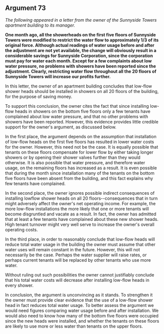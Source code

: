 
Argument 73
---------------------------

*The following appeared in a letter from the owner of the Sunnyside Towers apartment building
to its manager.*

**One month ago, all the showerheads on the first five floors of Sunnyside Towers were
modified to restrict the water flow to approximately 1/3 of its original force. Although actual
readings of water usage before and after the adjustment are not yet available, the change will
obviously result in a considerable savings for Sunnyside Corporation, since the corporation
must pay for water each month. Except for a few complaints about low water pressure, no
problems with showers have been reported since the adjustment. Clearly, restricting water flow
throughout all the 20 floors of Sunnyside Towers will increase our profits further.**


In this letter, the owner of an apartment building concludes that low-flow shower heads
should be installed in showers on all 20 floors of the building, for the purpose of saving money.

To support this conclusion, the owner cites the fact that since installing low-flow heads in
showers on the bottom five floors only a few tenants have complained about low water
pressure, and that no other problems with showers have been reported. However, this
evidence provides little credible support for the owner's argument, as discussed below.

In the first place, the argument depends on the assumption that installation of low-flow
heads on the first five floors has resulted in lower water costs for the owner. However, this
need not be the case. It is equally possible that tenants on these floors compensate for lower
flow by either taking longer showers or by opening their shower valves further than they would
otherwise. It is also possible that water pressure, and therefore water usage, on the remaining
floors has increased as a result. It is even possible that during the month since installation
many of the tenants on the bottom five floors have been absent from the building, and this fact
explains why few tenants have complained.

In the second place, the owner ignores possible indirect consequences of installing lowflow
shower heads on all 20 floors--consequences that in turn might adversely affect the owner's
net operating income. For example, the more low-flow installations the more likely that one or
more tenants will become disgruntled and vacate as a result. In fact, the owner has admitted
that at least a few tenants have complained about these new shower heads. High tenant
turnover might very well serve to increase the owner's overall operating costs.

In the third place, in order to reasonably conclude that low-flow heads will reduce total water
usage in the building the owner must assume that other water uses will remain constant in the
future. However, this will not necessarily be the case. Perhaps the water supplier will raise
rates, or perhaps current tenants will be replaced by other tenants who use more water.

Without ruling out such possibilities the owner cannot justifiably conclude that his total water
costs will decrease after installing low-flow heads in every shower.

In conclusion, the argument is unconvincing as it stands. To strengthen it the owner must
provide clear evidence that the use of a low-flow shower head in fact reduces total water
usage. To better assess the argument we would need figures comparing water usage before
and after installation. We would also need to know how many of the bottom five floors were
occupied since the new heads were installed, and whether the tenants on these floors are
likely to use more or less water than tenants on the upper floors.

